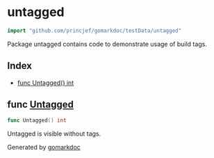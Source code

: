 <!-- Code generated by gomarkdoc. DO NOT EDIT -->

# untagged

```go
import "github.com/princjef/gomarkdoc/testData/untagged"
```

Package untagged contains code to demonstrate usage of build tags.

## Index

- [func Untagged\(\) int](<#Untagged>)


<a name="Untagged"></a>
## func [Untagged](<https://github.com/princjef/gomarkdoc?path=testData%2Funtagged%2Funtagged.go&version=GBmaster&lineStyle=plain&line=5&lineEnd=5&lineStartColumn=1&lineEndColumn=20>)

```go
func Untagged() int
```

Untagged is visible without tags.

Generated by [gomarkdoc](<https://github.com/princjef/gomarkdoc>)
